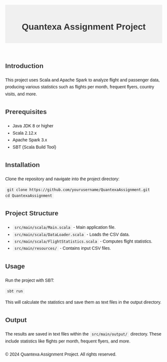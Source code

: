 <!DOCTYPE html>
<html lang="en">
<head>
    <meta charset="UTF-8">
    <meta name="viewport" content="width=device-width, initial-scale=1.0">
    <title>Quantexa Assignment</title>
    <style>
        body { font-family: Arial, sans-serif; line-height: 1.6; padding: 20px; }
        header { background: #f0f0f0; padding: 10px 20px; text-align: center; }
        section { margin-bottom: 20px; }
        h1, h2 { color: #333; }
        code { background: #f4f4f4; padding: 2px 6px; }
    </style>
</head>
<body>
    <header>
        <h1>Quantexa Assignment Project</h1>
    </header>
    <section>
        <h2>Introduction</h2>
        <p>This project uses Scala and Apache Spark to analyze flight and passenger data, producing various statistics such as flights per month, frequent flyers, country visits, and more.</p>
    </section>
    <section>
        <h2>Prerequisites</h2>
        <ul>
            <li>Java JDK 8 or higher</li>
            <li>Scala 2.12.x</li>
            <li>Apache Spark 3.x</li>
            <li>SBT (Scala Build Tool)</li>
        </ul>
    </section>
    <section>
        <h2>Installation</h2>
        <p>Clone the repository and navigate into the project directory:</p>
        <code>git clone https://github.com/yourusername/QuantexaAssignment.git<br>cd QuantexaAssignment</code>
    </section>
    <section>
        <h2>Project Structure</h2>
        <ul>
            <li><code>src/main/scala/Main.scala</code> - Main application file.</li>
            <li><code>src/main/scala/DataLoader.scala</code> - Loads the CSV data.</li>
            <li><code>src/main/scala/FlightStatistics.scala</code> - Computes flight statistics.</li>
            <li><code>src/main/resources/</code> - Contains input CSV files.</li>
        </ul>
    </section>
    <section>
        <h2>Usage</h2>
        <p>Run the project with SBT:</p>
        <code>sbt run</code>
        <p>This will calculate the statistics and save them as text files in the output directory.</p>
    </section>
    <section>
        <h2>Output</h2>
        <p>The results are saved in text files within the <code>src/main/output/</code> directory. These include statistics like flights per month, frequent flyers, and more.</p>
    </section>
    <footer>
        <p>&copy; 2024 Quantexa Assignment Project. All rights reserved.</p>
    </footer>
</body>
</html>
